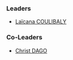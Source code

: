 ### Leaders
* [Laïcana COULIBALY](mailto:laicana.coulibaly@owasp.org)
### Co-Leaders
* [Christ DAGO](mailto:pr1cenitram@gmail.com)
